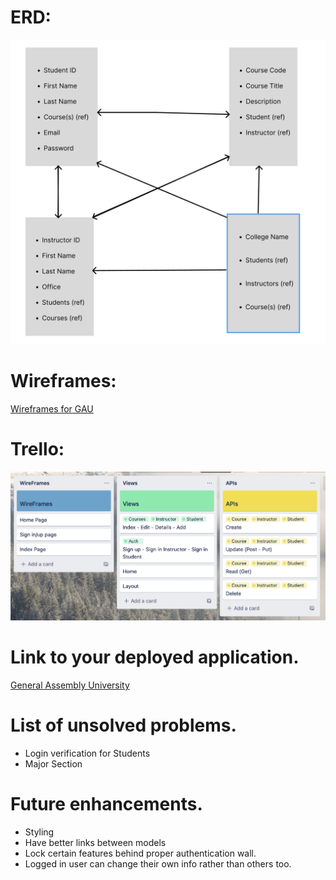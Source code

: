 # ERD:
![ERD](assets/ERD.png)
# Wireframes: 
[Wireframes for GAU](https://www.figma.com/file/qI4K9yGw3vIFlGvQwQeMxV/General-Assembly-University?node-id=1%3A4&t=DjuqyuTayRvB4EO9-0)
# Trello:
![Trello](assets/Trello.png)
# Link to your deployed application.
[General Assembly University](https://app.cyclic.sh/#/app/isolate77-gau/overview)
# List of unsolved problems.
* Login verification for Students
* Major Section

# Future enhancements.
* Styling
* Have better links between models
* Lock certain features behind proper authentication wall.
* Logged in user can change their own info rather than others too.
